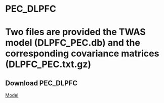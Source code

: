 # PEC_DLPFC

# Two files are provided the TWAS model (DLPFC_PEC.db) and the corresponding covariance matrices (DLPFC_PEC.txt.gz)

## Download PEC_DLPFC
[Model](https://www.dropbox.com/scl/fo/x730fyn359il2lcuh6xid/h?rlkey=ubg3pcn3t8mwtexmd5wjhj6tl&dl=0)


